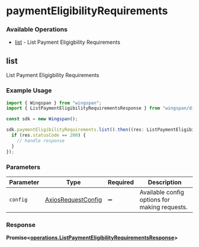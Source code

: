 # paymentEligibilityRequirements

### Available Operations

* [list](#list) - List Payment Eligigbility Requirements

## list

List Payment Eligigbility Requirements

### Example Usage

```typescript
import { Wingspan } from "wingspan";
import { ListPaymentEligibilityRequirementsResponse } from "wingspan/dist/sdk/models/operations";

const sdk = new Wingspan();

sdk.paymentEligibilityRequirements.list().then((res: ListPaymentEligibilityRequirementsResponse) => {
  if (res.statusCode == 200) {
    // handle response
  }
});
```

### Parameters

| Parameter                                                    | Type                                                         | Required                                                     | Description                                                  |
| ------------------------------------------------------------ | ------------------------------------------------------------ | ------------------------------------------------------------ | ------------------------------------------------------------ |
| `config`                                                     | [AxiosRequestConfig](https://axios-http.com/docs/req_config) | :heavy_minus_sign:                                           | Available config options for making requests.                |


### Response

**Promise<[operations.ListPaymentEligibilityRequirementsResponse](../../models/operations/listpaymenteligibilityrequirementsresponse.md)>**

